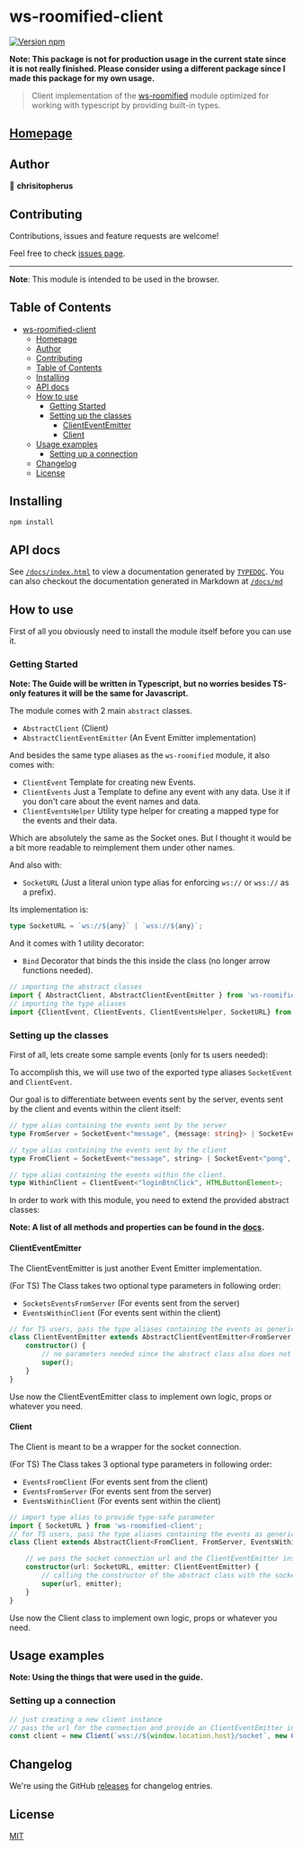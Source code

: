 # ws-roomified-client

[![Version npm](https://img.shields.io/badge/version-0.5.301-blue.svg?logo=npm)](https://www.npmjs.com/package/ws-roomified-client)

**Note: This package is not for production usage in the current state since it is not really finished. Please consider using a different package since I made this package for my own usage.**

> Client implementation of the [ws-roomified](https://www.npmjs.com/package/ws-roomified) module optimized for working with typescript by providing built-in types.

## [Homepage](https://chrisitopherus.github.io/ws-roomified-client)

## Author

👤 **chrisitopherus**

## Contributing

Contributions, issues and feature requests are welcome!

Feel free to check [issues page](https://github.com/chrisitopherus/ws-roomified-client/issues).

***

**Note**: This module is intended to be used in the browser.

## Table of Contents

- [ws-roomified-client](#ws-roomified-client)
  - [Homepage](#homepage)
  - [Author](#author)
  - [Contributing](#contributing)
  - [Table of Contents](#table-of-contents)
  - [Installing](#installing)
  - [API docs](#api-docs)
  - [How to use](#how-to-use)
    - [Getting Started](#getting-started)
    - [Setting up the classes](#setting-up-the-classes)
      - [ClientEventEmitter](#clienteventemitter)
      - [Client](#client)
  - [Usage examples](#usage-examples)
    - [Setting up a connection](#setting-up-a-connection)
  - [Changelog](#changelog)
  - [License](#license)

## Installing

```sh
npm install
```

## API docs

See [`/docs/index.html`](https://chrisitopherus.github.io/ws-roomified-client) to view a documentation generated by [`TYPEDOC`](https://typedoc.org/).
You can also checkout the documentation generated in Markdown at [`/docs/md`](https://github.com/chrisitopherus/ws-roomified-client/blob/main/docs/md/modules.md)

## How to use

First of all you obviously need to install the module itself before you can use it.

### Getting Started

**Note: The Guide will be written in Typescript, but no worries besides TS-only features it will be the same for Javascript.**

The module comes with 2 main `abstract` classes.

- `AbstractClient` (Client)
- `AbstractClientEventEmitter` (An Event Emitter implementation)

And besides the same type aliases as the `ws-roomified` module, it also comes with:

- `ClientEvent` Template for creating new Events.
- `ClientEvents` Just a Template to define any event with any data. Use it if you don't care about the event names and data.
- `ClientEventsHelper` Utility type helper for creating a mapped type for the events and their data.

Which are absolutely the same as the Socket ones.
But I thought it would be a bit more readable to reimplement them under other names.

And also with:

- `SocketURL` (Just a literal union type alias for enforcing `ws://` or `wss://` as a prefix).

Its implementation is:

```ts
type SocketURL = `ws://${any}` | `wss://${any}`;
```

And it comes with 1 utility decorator:

- `Bind` Decorator that binds the this inside the class (no longer arrow functions needed).

```ts
// importing the abstract classes
import { AbstractClient, AbstractClientEventEmitter } from 'ws-roomified-client';
// importing the type aliases
import {ClientEvent, ClientEvents, ClientEventsHelper, SocketURL} from 'ws-roomified-client';
```

### Setting up the classes

First of all, lets create some sample events (only for ts users needed):

To accomplish this, we will use two of the exported type aliases `SocketEvent` and `ClientEvent`.

Our goal is to differentiate between events sent by the server, events sent by the client and events within the client itself:

```ts
// type alias containing the events sent by the server
type FromServer = SocketEvent<"message", {message: string}> | SocketEvent<"ping", number>;

// type alias containing the events sent by the client
type FromClient = SocketEvent<"message", string> | SocketEvent<"pong", number>;

// type alias containing the events within the client.
type WithinClient = ClientEvent<"loginBtnClick", HTMLButtonElement>;
```

In order to work with this module, you need to extend the provided abstract classes:

**Note: A list of all methods and properties can be found in the [docs](#api-docs).**

#### ClientEventEmitter

The ClientEventEmitter is just another Event Emitter implementation.

(For TS) The Class takes two optional type parameters in following order:

- `SocketsEventsFromServer` (For events sent from the server)
- `EventsWithinClient` (For events sent within the client)

```ts
// for TS users, pass the type aliases containing the events as generics
class ClientEventEmitter extends AbstractClientEventEmitter<FromServer, WithinClient>{
    constructor() {
        // no parameters needed since the abstract class also does not need any.
        super();
    }
}
```

Use now the ClientEventEmitter class to implement own logic, props or whatever you need.

#### Client

The Client is meant to be a wrapper for the socket connection.

(For TS) The Class takes 3 optional type parameters in following order:

- `EventsFromClient` (For events sent from the client)
- `EventsFromServer` (For events sent from the server)
- `EventsWithinClient` (For events sent within the client)

```ts
// import type alias to provide type-safe parameter
import { SocketURL } from 'ws-roomified-client';
// for TS users, pass the type aliases containing the events as generics
class Client extends AbstractClient<FromClient, FromServer, EventsWithinClient> {

    // we pass the socket connection url and the ClientEventEmitter instance since they are needed by the abstract class
    constructor(url: SocketURL, emitter: ClientEventEmitter) {
        // calling the constructor of the abstract class with the socket and the emitter
        super(url, emitter);
    }
}
```

Use now the Client class to implement own logic, props or whatever you need.

## Usage examples

**Note: Using the things that were used in the guide.**

### Setting up a connection

```ts
// just creating a new client instance
// pass the url for the connection and provide an ClientEventEmitter instance
const client = new Client(`wss://${window.location.host}/socket`, new ClientEventEmitter());
```

## Changelog

We're using the GitHub [releases][changelog] for changelog entries.

## License

[MIT](LICENSE)

[changelog]: https://github.com/chrisitopherus/ws-roomified-client/releases
